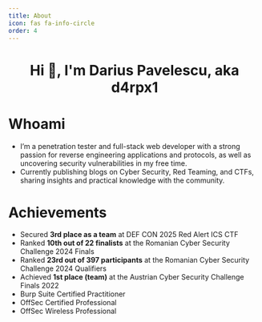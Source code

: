 ```yaml
---
title: About
icon: fas fa-info-circle
order: 4
---
```


<h1 align="center">Hi 👋, I'm Darius Pavelescu, aka d4rpx1</h1>


# Whoami
- I’m a penetration tester and full-stack web developer with a strong passion for reverse engineering applications and protocols, as well as uncovering security vulnerabilities in my free time.
- Currently publishing blogs on Cyber Security, Red Teaming, and CTFs, sharing insights and practical knowledge with the community.

# Achievements
- Secured **3rd place as a team** at DEF CON 2025 Red Alert ICS CTF
- Ranked **10th out of 22 finalists** at the Romanian Cyber Security Challenge 2024 Finals
- Ranked **23rd out of 397 participants** at the Romanian Cyber Security Challenge 2024 Qualifiers
- Achieved **1st place (team)** at the Austrian Cyber Security Challenge Finals 2022
- Burp Suite Certified Practitioner
- OffSec Certified Professional
- OffSec Wireless Professional